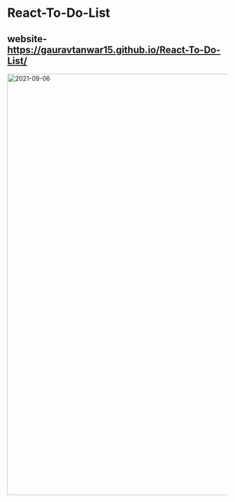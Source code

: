 # React-To-Do-List
## website- https://gauravtanwar15.github.io/React-To-Do-List/
<img width="960" alt="2021-09-06" src="https://user-images.githubusercontent.com/76563215/132234199-26a4fe18-1ad7-4448-bb57-26afa253b7b4.png">




